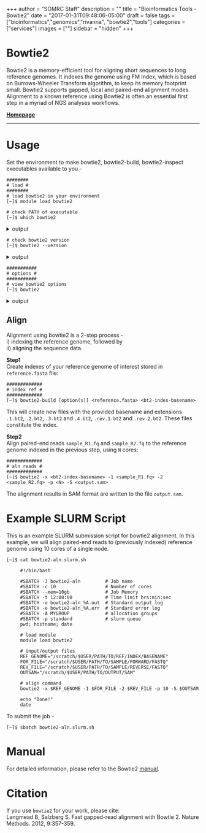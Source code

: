 +++
author = "SOMRC Staff"
description = ""
title = "Bioinformatics Tools - Bowtie2"
date = "2017-01-31T09:48:06-05:00"
draft = false
tags = ["bioinformatics","genomics","rivanna", "bowtie2","tools"]
categories = ["services"]
images = [""]
sidebar = "hidden"
+++

# Bowtie2
<p class=lead>
Bowtie2 is a memory-efficient tool for aligning short sequences to long reference genomes. It indexes the genome using FM Index, which is based on Burrows-Wheeler Transform algorithm, to keep its memory footprint small. Bowtie2 supports gapped, local and paired-end alignment modes. Alignment to a known reference using Bowtie2 is often an essential first step in a myriad of NGS analyses workflows.
</p>

**[Homepage](http://bowtie-bio.sourceforge.net/bowtie2/index.shtml)**
<hr size=1 />


# Usage

Set the environment to make bowtie2, bowtie2-build, bowtie2-inspect executables available to you - 

	########
	# load #
	########
	# load bowtie2 in your environment
	[~]$ module load bowtie2

	# check PATH of executable
	[~]$ which bowtie2
<details>
  <summary>output</summary>
  <pre><code>
        /apps/software/standard/compiler/gcc/7.1.0/bowtie2/2.2.9/bin/bowtie2
  </code></pre>
</details>

	# check bowtie2 version
	[~]$ bowtie2 --version
<details>
  <summary>output</summary>
  <pre><code>
        /apps/software/standard/compiler/gcc/7.1.0/bowtie2/2.2.9/bin/bowtie2-align-s version 2.2.9
        64-bit
        Built on udc-ba33-37
        Thu Jul  6 23:37:30 EDT 2017
        Compiler: gcc version 7.1.0 (GCC) 
        Options: -O3 -march=native -fPIC -std=c++11 -DPOPCNT_CAPABILITY
        Sizeof {int, long, long long, void*, size_t, off_t}: {4, 8, 8, 8, 8, 8}
  </code></pre>
</details>

	###########
	# options #
	###########
	# view bowtie2 options
	[~]$ bowtie2 

<details>
  <summary>output</summary>
  <pre><code>
	No index, query, or output file specified!
	Bowtie 2 version 2.2.9 by Ben Langmead (langmea@cs.jhu.edu, www.cs.jhu.edu/~langmea)
	Usage: 
	  bowtie2 [options]* -x \<bt2-idx\> {-1 \<m1\> -2 \<m2\> | -U \<r\>} [-S \<sam\>]
	
	  <bt2-idx>  Index filename prefix (minus trailing .X.bt2).
	             NOTE: Bowtie 1 and Bowtie 2 indexes are not compatible.
	  <m1>       Files with #1 mates, paired with files in <m2>.
	             Could be gzip'ed (extension: .gz) or bzip2'ed (extension: .bz2).
	  <m2>       Files with #2 mates, paired with files in <m1>.
	             Could be gzip'ed (extension: .gz) or bzip2'ed (extension: .bz2).
	  <r>        Files with unpaired reads.
	             Could be gzip'ed (extension: .gz) or bzip2'ed (extension: .bz2).
	  <sam>      File for SAM output (default: stdout)
	
	  <m1>, <m2>, <r> can be comma-separated lists (no whitespace) and can be
	  specified many times.  E.g. '-U file1.fq,file2.fq -U file3.fq'.
	
	Options (defaults in parentheses):
	
	 Input:
	  -q                 query input files are FASTQ .fq/.fastq (default)
	  --qseq             query input files are in Illumina's qseq format
	  -f                 query input files are (multi-)FASTA .fa/.mfa
	  -r                 query input files are raw one-sequence-per-line
	  -c                 <m1>, <m2>, <r> are sequences themselves, not files
	  -s/--skip <int>    skip the first <int> reads/pairs in the input (none)
	  -u/--upto <int>    stop after first <int> reads/pairs (no limit)
	  -5/--trim5 <int>   trim <int> bases from 5'/left end of reads (0)
	  -3/--trim3 <int>   trim <int> bases from 3'/right end of reads (0)
	  --phred33          qualities are Phred+33 (default)
	  --phred64          qualities are Phred+64
	  --int-quals        qualities encoded as space-delimited integers
	
	 Presets:                 Same as:
	  For --end-to-end:
	   --very-fast            -D 5 -R 1 -N 0 -L 22 -i S,0,2.50
	   --fast                 -D 10 -R 2 -N 0 -L 22 -i S,0,2.50
	   --sensitive            -D 15 -R 2 -N 0 -L 22 -i S,1,1.15 (default)
	   --very-sensitive       -D 20 -R 3 -N 0 -L 20 -i S,1,0.50
	
	  For --local:
	   --very-fast-local      -D 5 -R 1 -N 0 -L 25 -i S,1,2.00
	   --fast-local           -D 10 -R 2 -N 0 -L 22 -i S,1,1.75
	   --sensitive-local      -D 15 -R 2 -N 0 -L 20 -i S,1,0.75 (default)
	   --very-sensitive-local -D 20 -R 3 -N 0 -L 20 -i S,1,0.50
	
	 Alignment:
	  -N <int>           max # mismatches in seed alignment; can be 0 or 1 (0)
	  -L <int>           length of seed substrings; must be >3, <32 (22)
	  -i <func>          interval between seed substrings w/r/t read len (S,1,1.15)
	  --n-ceil <func>    func for max # non-A/C/G/Ts permitted in aln (L,0,0.15)
	  --dpad <int>       include <int> extra ref chars on sides of DP table (15)
	  --gbar <int>       disallow gaps within <int> nucs of read extremes (4)
	  --ignore-quals     treat all quality values as 30 on Phred scale (off)
	  --nofw             do not align forward (original) version of read (off)
	  --norc             do not align reverse-complement version of read (off)
	  --no-1mm-upfront   do not allow 1 mismatch alignments before attempting to
	                     scan for the optimal seeded alignments
	  --end-to-end       entire read must align; no clipping (on)
	   OR
	  --local            local alignment; ends might be soft clipped (off)
	
	 Scoring:
	  --ma <int>         match bonus (0 for --end-to-end, 2 for --local) 
	  --mp <int>         max penalty for mismatch; lower qual = lower penalty (6)
	  --np <int>         penalty for non-A/C/G/Ts in read/ref (1)
	  --rdg <int>,<int>  read gap open, extend penalties (5,3)
	  --rfg <int>,<int>  reference gap open, extend penalties (5,3)
	  --score-min <func> min acceptable alignment score w/r/t read length
	                     (G,20,8 for local, L,-0.6,-0.6 for end-to-end)
	
	 Reporting:
	  (default)          look for multiple alignments, report best, with MAPQ
	   OR
	  -k <int>           report up to <int> alns per read; MAPQ not meaningful
	   OR
	  -a/--all           report all alignments; very slow, MAPQ not meaningful
	
	 Effort:
	  -D <int>           give up extending after <int> failed extends in a row (15)
	  -R <int>           for reads w/ repetitive seeds, try <int> sets of seeds (2)
	
	 Paired-end:
	  -I/--minins <int>  minimum fragment length (0)
	  -X/--maxins <int>  maximum fragment length (500)
	  --fr/--rf/--ff     -1, -2 mates align fw/rev, rev/fw, fw/fw (--fr)
	  --no-mixed         suppress unpaired alignments for paired reads
	  --no-discordant    suppress discordant alignments for paired reads
	  --no-dovetail      not concordant when mates extend past each other
	  --no-contain       not concordant when one mate alignment contains other
	  --no-overlap       not concordant when mates overlap at all
	
	 Output:
	  -t/--time          print wall-clock time taken by search phases
	  --un <path>           write unpaired reads that didn't align to <path>
	  --al <path>           write unpaired reads that aligned at least once to <path>
	  --un-conc <path>      write pairs that didn't align concordantly to <path>
	  --al-conc <path>      write pairs that aligned concordantly at least once to <path>
	  (Note: for --un, --al, --un-conc, or --al-conc, add '-gz' to the option name, e.g.
	  --un-gz <path>, to gzip compress output, or add '-bz2' to bzip2 compress output.)
	  --quiet            print nothing to stderr except serious errors
	  --met-file <path>  send metrics to file at <path> (off)
	  --met-stderr       send metrics to stderr (off)
	  --met <int>        report internal counters & metrics every <int> secs (1)
	  --no-unal          suppress SAM records for unaligned reads
	  --no-head          suppress header lines, i.e. lines starting with @
	  --no-sq            suppress @SQ header lines
	  --rg-id <text>     set read group id, reflected in @RG line and RG:Z: opt field
	  --rg <text>        add <text> ("lab:value") to @RG line of SAM header.
	                     Note: @RG line only printed when --rg-id is set.
	  --omit-sec-seq     put '*' in SEQ and QUAL fields for secondary alignments.
	
	 Performance:
	  -p/--threads <int> number of alignment threads to launch (1)
	  --reorder          force SAM output order to match order of input reads
	  --mm               use memory-mapped I/O for index; many 'bowtie's can share
	
	 Other:
	  --qc-filter        filter out reads that are bad according to QSEQ filter
	  --seed <int>       seed for random number generator (0)
	  --non-deterministic seed rand. gen. arbitrarily instead of using read attributes
	  --version          print version information and quit
	  -h/--help          print this usage message
	(ERR): bowtie2-align exited with value 1
  </code></pre>
</details>
	

## Align

Alignment using bowtie2 is a 2-step process -  
i) indexing the reference genome, followed by  
ii) aligning the sequence data.

**Step1**  
Create indexes of your reference genome of interest stored in `reference.fasta` file:  
	
	#############
	# index ref #
	#############
	[~]$ bowtie2-build [option(s)] <reference.fasta> <bt2-index-basename>

This will create new files with the provided basename and extensions `.1.bt2`, `.2.bt2`, `.3.bt2` and `.4.bt2`, `.rev.1.bt2` and `.rev.2.bt2`. These files constitute the index.

**Step2**  
Align paired-end reads `sample_R1.fq` and `sample_R2.fq` to the reference genome indexed in the previous step, using `N` cores:  

	#############
	# aln reads #
	#############
	[~]$ bowtie2 -x <bt2-index-basename> -1 <sample_R1.fq> -2 <sample_R2.fq> -p <N> -S <output.sam>

The alignment results in SAM format are written to the file `output.sam`.

# Example SLURM Script
This is an example SLURM submission script for bowtie2 alignment. In this example, we will align paired-end reads to (previously indexed) reference genome using 10 cores of a single node.

	[~]$ cat bowtie2-aln.slurm.sh

	 	 #!/bin/bash
		
		 #SBATCH -J bowtie2-aln			# Job name
		 #SBATCH -c 10					# Number of cores
		 #SBATCH --mem=10gb				# Job Memory
		 #SBATCH -t 12:00:00			# Time limit hrs:min:sec
		 #SBATCH -o bowtie2-aln_%A.out	# Standard output log
		 #SBATCH -e bowtie2-aln_%A.err	# Standard error log
		 #SBATCH -A MYGROUP				# allocation groups
		 #SBATCH -p standard			# slurm queue
		 pwd; hostname; date
		
		 # load module
		 module load bowtie2
		
		 # input/output files
		 REF_GENOME="/scratch/$USER/PATH/TO/REF/INDEX/BASENAME"
		 FOR_FILE="/scratch/$USER/PATH/TO/SAMPLE/FORWARD/FASTQ"
		 REV_FILE="/scratch/$USER/PATH/TO/SAMPLE/REVERSE/FASTQ"
		 OUTSAM="/scratch/$USER/PATH/TO/OUTPUT/SAM"
		
		 # align command
		 bowtie2 -x $REF_GENOME -1 $FOR_FILE -2 $REV_FILE -p 10 -S $OUTSAM
		
		 echo "Done!"
		 date
		
To submit the job - 

	[~]$ sbatch bowtie2-aln.slurm.sh


# Manual

For detailed information, please refer to the Bowtie2 [manual](http://bowtie-bio.sourceforge.net/bowtie2/manual.shtml).

# Citation  

If you use `bowtie2` for your work, please cite:  
Langmead B, Salzberg S. Fast gapped-read alignment with Bowtie 2. Nature Methods. 2012, 9:357-359.
